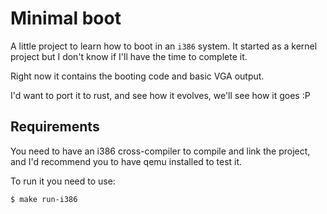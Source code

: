 # Minimal boot

A little project to learn how to boot in an `i386` system. It started as a
kernel project but I don't know if I'll have the time to complete it.

Right now it contains the booting code and basic VGA output.

I'd want to port it to rust, and see how it evolves, we'll see how it goes :P

## Requirements

You need to have an i386 cross-compiler to compile and link the project, and
I'd recommend you to have qemu installed to test it.

To run it you need to use:

```
$ make run-i386
```
